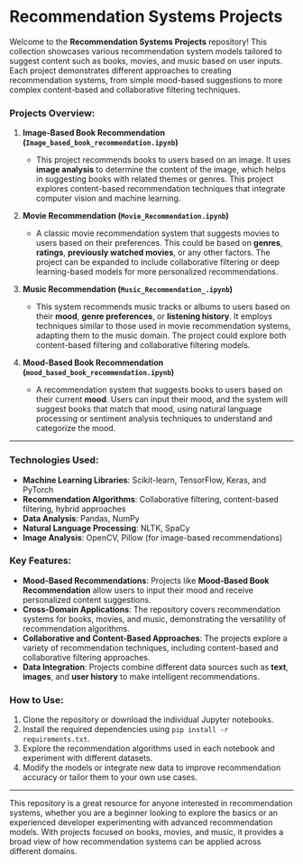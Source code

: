 # Recommendation Systems Projects

Welcome to the **Recommendation Systems Projects** repository! This collection showcases various recommendation system models tailored to suggest content such as books, movies, and music based on user inputs. Each project demonstrates different approaches to creating recommendation systems, from simple mood-based suggestions to more complex content-based and collaborative filtering techniques.

### Projects Overview:

1. **Image-Based Book Recommendation (`Image_based_book_recommendation.ipynb`)**  
   - This project recommends books to users based on an image. It uses **image analysis** to determine the content of the image, which helps in suggesting books with related themes or genres. This project explores content-based recommendation techniques that integrate computer vision and machine learning.

2. **Movie Recommendation (`Movie_Recommendation.ipynb`)**  
   - A classic movie recommendation system that suggests movies to users based on their preferences. This could be based on **genres**, **ratings**, **previously watched movies**, or any other factors. The project can be expanded to include collaborative filtering or deep learning-based models for more personalized recommendations.

3. **Music Recommendation (`Music_Recommendation_.ipynb`)**  
   - This system recommends music tracks or albums to users based on their **mood**, **genre preferences**, or **listening history**. It employs techniques similar to those used in movie recommendation systems, adapting them to the music domain. The project could explore both content-based filtering and collaborative filtering models.

4. **Mood-Based Book Recommendation (`mood_based_book_recommendation.ipynb`)**  
   - A recommendation system that suggests books to users based on their current **mood**. Users can input their mood, and the system will suggest books that match that mood, using natural language processing or sentiment analysis techniques to understand and categorize the mood.

---

### Technologies Used:
- **Machine Learning Libraries**: Scikit-learn, TensorFlow, Keras, and PyTorch
- **Recommendation Algorithms**: Collaborative filtering, content-based filtering, hybrid approaches
- **Data Analysis**: Pandas, NumPy
- **Natural Language Processing**: NLTK, SpaCy
- **Image Analysis**: OpenCV, Pillow (for image-based recommendations)

### Key Features:
- **Mood-Based Recommendations**: Projects like **Mood-Based Book Recommendation** allow users to input their mood and receive personalized content suggestions.
- **Cross-Domain Applications**: The repository covers recommendation systems for books, movies, and music, demonstrating the versatility of recommendation algorithms.
- **Collaborative and Content-Based Approaches**: The projects explore a variety of recommendation techniques, including content-based and collaborative filtering approaches.
- **Data Integration**: Projects combine different data sources such as **text**, **images**, and **user history** to make intelligent recommendations.

### How to Use:
1. Clone the repository or download the individual Jupyter notebooks.
2. Install the required dependencies using `pip install -r requirements.txt`.
3. Explore the recommendation algorithms used in each notebook and experiment with different datasets.
4. Modify the models or integrate new data to improve recommendation accuracy or tailor them to your own use cases.

---

This repository is a great resource for anyone interested in recommendation systems, whether you are a beginner looking to explore the basics or an experienced developer experimenting with advanced recommendation models. With projects focused on books, movies, and music, it provides a broad view of how recommendation systems can be applied across different domains.

